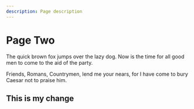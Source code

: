 ```yaml
---
description: Page description
---
```


# Page Two

The quick brown fox jumps over the lazy dog. Now is the time for all good men to come to the aid of the party.

Friends, Romans, Countrymen, lend me your nears, for I have come to bury Caesar not to praise him.

## This is my change
